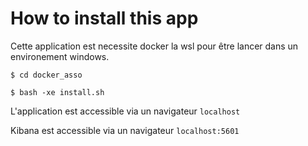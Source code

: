 # How to install this app

Cette application est necessite docker la wsl pour être lancer dans un environement windows.

`$ cd docker_asso`

`$ bash -xe install.sh`

L'application est accessible via un navigateur `localhost`

Kibana est accessible via un navigateur `localhost:5601`

